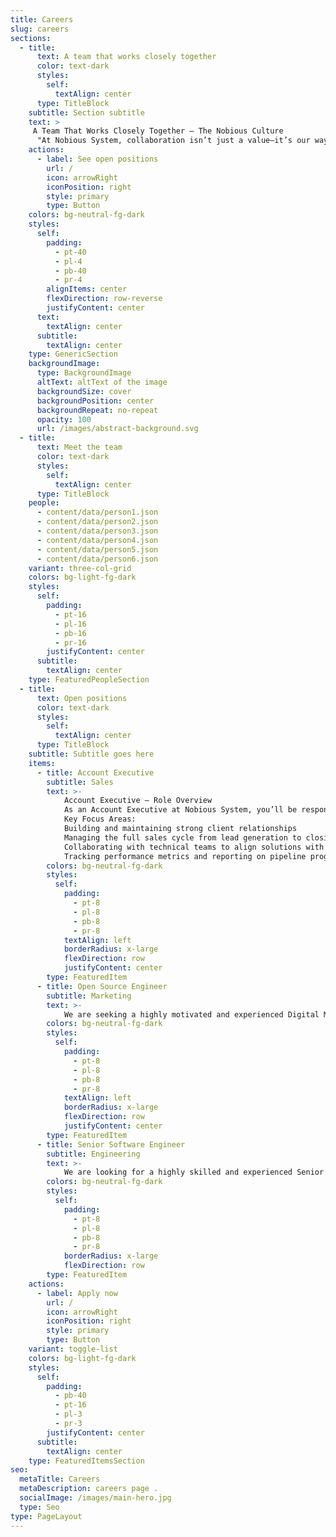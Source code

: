 ```yaml
---
title: Careers
slug: careers
sections:
  - title:
      text: A team that works closely together
      color: text-dark
      styles:
        self:
          textAlign: center
      type: TitleBlock
    subtitle: Section subtitle
    text: >
     A Team That Works Closely Together – The Nobious Culture
      "At Nobious System, collaboration isn’t just a value—it’s our way of working. Every project begins with shared goals and open communication. Our developers, architects, and consultants sit side by side (virtually or in person), solving problems together, reviewing code, and refining strategies. Whether we’re integrating MuleSoft APIs or deploying AI models, we move as one team—with trust, transparency, and a shared drive to deliver excellence. Because when people work closely together, innovation flows naturally."
    actions:
      - label: See open positions
        url: /
        icon: arrowRight
        iconPosition: right
        style: primary
        type: Button
    colors: bg-neutral-fg-dark
    styles:
      self:
        padding:
          - pt-40
          - pl-4
          - pb-40
          - pr-4
        alignItems: center
        flexDirection: row-reverse
        justifyContent: center
      text:
        textAlign: center
      subtitle:
        textAlign: center
    type: GenericSection
    backgroundImage:
      type: BackgroundImage
      altText: altText of the image
      backgroundSize: cover
      backgroundPosition: center
      backgroundRepeat: no-repeat
      opacity: 100
      url: /images/abstract-background.svg
  - title:
      text: Meet the team
      color: text-dark
      styles:
        self:
          textAlign: center
      type: TitleBlock
    people:
      - content/data/person1.json
      - content/data/person2.json
      - content/data/person3.json
      - content/data/person4.json
      - content/data/person5.json
      - content/data/person6.json
    variant: three-col-grid
    colors: bg-light-fg-dark
    styles:
      self:
        padding:
          - pt-16
          - pl-16
          - pb-16
          - pr-16
        justifyContent: center
      subtitle:
        textAlign: center
    type: FeaturedPeopleSection
  - title:
      text: Open positions
      color: text-dark
      styles:
        self:
          textAlign: center
      type: TitleBlock
    subtitle: Subtitle goes here
    items:
      - title: Account Executive
        subtitle: Sales
        text: >-
            Account Executive – Role Overview
            As an Account Executive at Nobious System, you’ll be responsible for driving client relationships, identifying new business opportunities, and delivering tailored software consulting solutions. You’ll work closely with cross-functional teams to understand client needs, present value-driven proposals, and ensure successful project delivery.
            Key Focus Areas:
            Building and maintaining strong client relationships
            Managing the full sales cycle from lead generation to closing
            Collaborating with technical teams to align solutions with client goals
            Tracking performance metrics and reporting on pipeline progress
        colors: bg-neutral-fg-dark
        styles:
          self:
            padding:
              - pt-8
              - pl-8
              - pb-8
              - pr-8
            textAlign: left
            borderRadius: x-large
            flexDirection: row
            justifyContent: center
        type: FeaturedItem
      - title: Open Source Engineer
        subtitle: Marketing
        text: >-
            We are seeking a highly motivated and experienced Digital Marketing Manager to lead our online marketing efforts. You will be responsible for developing, implementing, and managing marketing campaigns that promote our brand, products, and services. Your role will be crucial in enhancing brand awareness within the digital space and driving website traffic and lead generation.
        colors: bg-neutral-fg-dark
        styles:
          self:
            padding:
              - pt-8
              - pl-8
              - pb-8
              - pr-8
            textAlign: left
            borderRadius: x-large
            flexDirection: row
            justifyContent: center
        type: FeaturedItem
      - title: Senior Software Engineer
        subtitle: Engineering
        text: >-
            We are looking for a highly skilled and experienced Senior Software Engineer to join our development team. You will play a key role in designing, developing, and maintaining scalable software solutions. As a senior member of the team, you will also mentor junior engineers, contribute to architectural decisions, and help drive best practices across the engineering organization.
        colors: bg-neutral-fg-dark
        styles:
          self:
            padding:
              - pt-8
              - pl-8
              - pb-8
              - pr-8
            borderRadius: x-large
            flexDirection: row
        type: FeaturedItem
    actions:
      - label: Apply now
        url: /
        icon: arrowRight
        iconPosition: right
        style: primary
        type: Button
    variant: toggle-list
    colors: bg-light-fg-dark
    styles:
      self:
        padding:
          - pb-40
          - pt-16
          - pl-3
          - pr-3
        justifyContent: center
      subtitle:
        textAlign: center
    type: FeaturedItemsSection
seo:
  metaTitle: Careers 
  metaDescription: careers page .
  socialImage: /images/main-hero.jpg
  type: Seo
type: PageLayout
---
```

